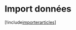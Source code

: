 # Import données

[!include[importerarticles](importdonnees.importerarticles.autogen.md)]















































































